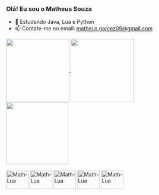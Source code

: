 ### Olá! Eu sou o Matheus Souza

- 🌱 Estudando Java, Lua e Python
- 📫 Contate-me no email: matheus.garcez09@gmail.com

<div>
  <a href="https://github.com/snowthey">
    <img height=170 align="center" src="https://github-readme-stats.vercel.app/api?username=snowthey&show_icons=true&theme=dracula" />
  </a>
  <a href="https://github.com/snowthey">
    <img height=170 align="center" src="https://github-readme-stats.vercel.app/api/top-langs?username=snowthey&layout=compact&langs_count=8&card_width=320&theme=dracula" />
  </a> 
</div>

<div>
  <a href="https://github.com/snowthey">
  <img height=167 align="center" src=https://github-readme-stats.vercel.app/api/wakatime?username=snowthey />
  </a>
</div>

<div style="display: inline_block"><br>
  <img align="center" alt="Math-Lua" height="50" width="60" src="https://cdn.jsdelivr.net/gh/devicons/devicon@latest/icons/lua/lua-original.svg" />
  <img align="center" alt="Math-Lua" height="50" width="60" src="https://cdn.jsdelivr.net/gh/devicons/devicon@latest/icons/python/python-original.svg" />
  <img align="center" alt="Math-Lua" height="50" width="60" src="https://cdn.jsdelivr.net/gh/devicons/devicon@latest/icons/java/java-original.svg" />
  <img align="center" alt="Math-Lua" height="50" width="60" src="https://cdn.jsdelivr.net/gh/devicons/devicon@latest/icons/csharp/csharp-original.svg" />
  <img align="center" alt="Math-Lua" height="50" width="60" src="https://cdn.jsdelivr.net/gh/devicons/devicon@latest/icons/cplusplus/cplusplus-original.svg" />
</div>


